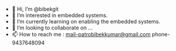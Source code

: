 - 👋 Hi, I’m @bibekgit
- 👀 I’m interested in embedded systems.
- 🌱 I’m currently learning on enabling the embedded systems.
- 💞️ I’m looking to collaborate on ...
- 📫 How to reach me : mail-patrobibekkumar@gmail.com phone-9437648094

<!---
bibekgit/bibekgit is a ✨ special ✨ repository because its `README.md` (this file) appears on your GitHub profile.
You can click the Preview link to take a look at your changes.
--->
